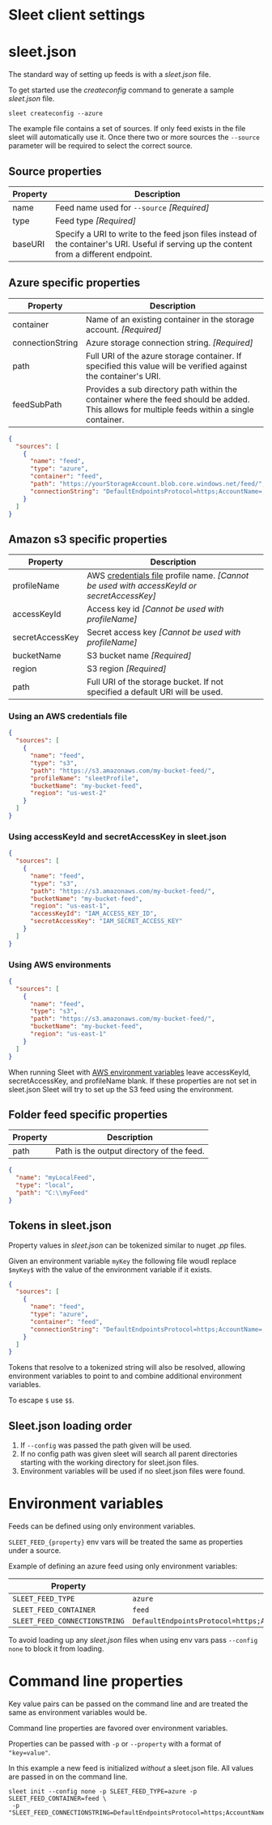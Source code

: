 # Sleet client settings

# sleet.json

The standard way of setting up feeds is with a *sleet.json* file.

To get started use the *createconfig* command to generate a sample *sleet.json* file.

```
sleet createconfig --azure
```

The example file contains a set of sources. If only feed exists in the file sleet will automatically use it. Once there two or more sources the ``--source`` parameter will be required to select the correct source.

## Source properties

| Property | Description |
| --- | ------ |
| name | Feed name used for ``--source`` *[Required]* | 
| type | Feed type *[Required]*  |
| baseURI | Specify a URI to write to the feed json files instead of the container's URI. Useful if serving up the content from a different endpoint. |


## Azure specific properties

| Property | Description |
| --- | ------ |
| container | Name of an existing container in the storage account. *[Required]* |
| connectionString | Azure storage connection string. *[Required]* |
| path | Full URI of the azure storage container. If specified this value will be verified against the container's URI. |
| feedSubPath | Provides a sub directory path within the container where the feed should be added. This allows for multiple feeds within a single container. |

```json
{
  "sources": [
    {
      "name": "feed",
      "type": "azure",
      "container": "feed",
      "path": "https://yourStorageAccount.blob.core.windows.net/feed/",
      "connectionString": "DefaultEndpointsProtocol=https;AccountName=;AccountKey=;BlobEndpoint="
    }
  ]
}
```

## Amazon s3 specific properties

| Property | Description |
| --- | ------ |
| profileName | AWS [credentials file](https://docs.aws.amazon.com/sdk-for-net/v2/developer-guide/net-dg-config-creds.html#creds-file) profile name. *[Cannot be used with accessKeyId or secretAccessKey]* |
| accessKeyId | Access key id *[Cannot be used with profileName]* |
| secretAccessKey | Secret access key *[Cannot be used with profileName]* |
| bucketName | S3 bucket name *[Required]* |
| region | S3 region *[Required]* |
| path | Full URI of the storage bucket. If not specified a default URI will be used. |

### Using an AWS credentials file

```json
{
  "sources": [
    {
      "name": "feed",
      "type": "s3",
      "path": "https://s3.amazonaws.com/my-bucket-feed/",
      "profileName": "sleetProfile",
      "bucketName": "my-bucket-feed",
      "region": "us-west-2"
    }
  ]
}
```

### Using accessKeyId and secretAccessKey in sleet.json

```json
{
  "sources": [
    {
      "name": "feed",
      "type": "s3",
      "path": "https://s3.amazonaws.com/my-bucket-feed/",
      "bucketName": "my-bucket-feed",
      "region": "us-east-1",
      "accessKeyId": "IAM_ACCESS_KEY_ID",
      "secretAccessKey": "IAM_SECRET_ACCESS_KEY"
    }
  ]
}
```

### Using AWS environments

```json
{
  "sources": [
    {
      "name": "feed",
      "type": "s3",
      "path": "https://s3.amazonaws.com/my-bucket-feed/",
      "bucketName": "my-bucket-feed",
      "region": "us-east-1"
    }
  ]
}
```

When running Sleet with [AWS environment variables](https://docs.aws.amazon.com/cli/latest/userguide/cli-configure-envvars.html) leave accessKeyId, secretAccessKey, and profileName blank. If these properties are not set in sleet.json Sleet will try to set up the S3 feed using the environment.

## Folder feed specific properties

| Property | Description |
| --- | ------ |
| path | Path is the output directory of the feed. |

```json
{
  "name": "myLocalFeed",
  "type": "local",
  "path": "C:\\myFeed"
}
```

## Tokens in sleet.json

Property values in *sleet.json* can be tokenized similar to nuget *.pp* files.

Given an environment variable ``myKey`` the following file woudl replace `$myKey$` with the value of the environment variable if it exists.

```json
{
  "sources": [
    {
      "name": "feed",
      "type": "azure",
      "container": "feed",
      "connectionString": "DefaultEndpointsProtocol=https;AccountName=;AccountKey=$myKey$;BlobEndpoint="
    }
  ]
}
```

Tokens that resolve to a tokenized string will also be resolved, allowing environment variables to point to and combine additional environment variables.

To escape `$` use `$$`.

## Sleet.json loading order

1. If `--config` was passed the path given will be used.
1. If no config path was given sleet will search all parent directories starting with the working directory for sleet.json files.
1. Environment variables will be used if no sleet.json files were found.


# Environment variables

Feeds can be defined using only environment variables.

`SLEET_FEED_{property}` env vars will be treated the same as properties under a source.

Example of defining an azure feed using only environment variables:

| Property | Value |
| --- | ------ |
| `SLEET_FEED_TYPE` | `azure` |
| `SLEET_FEED_CONTAINER` | `feed` |
| `SLEET_FEED_CONNECTIONSTRING` | `DefaultEndpointsProtocol=https;AccountName=;AccountKey=;BlobEndpoint=` |

To avoid loading up any *sleet.json* files when using env vars pass `--config none` to block it from loading. 

# Command line properties

Key value pairs can be passed on the command line and are treated the same as environment variables would be.

Command line properties are favored over environment variables.

Properties can be passed with `-p` or `--property` with a format of `"key=value"`.

In this example a new feed is initialized *without* a sleet.json file. All values are passed in on the command line.

```
sleet init --config none -p SLEET_FEED_TYPE=azure -p SLEET_FEED_CONTAINER=feed \
 -p "SLEET_FEED_CONNECTIONSTRING=DefaultEndpointsProtocol=https;AccountName=;AccountKey=;BlobEndpoint="
```

